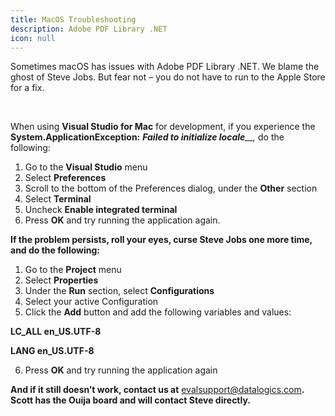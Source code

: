 ```yaml
---
title: MacOS Troubleshooting
description: Adobe PDF Library .NET
icon: null
---
```


Sometimes macOS has issues with Adobe PDF Library .NET. We blame the ghost of Steve Jobs. But fear not – you do not have to run to the Apple Store for a fix. 

 

When using **Visual Studio for Mac** for development, if you experience the **System.ApplicationException:** _**Failed to initialize locale**__,_ do the following: 

1. Go to the **Visual Studio** menu 
2. Select **Preferences** 
3. Scroll to the bottom of the Preferences dialog, under the **Other** section 
4. Select **Terminal** 
5. Uncheck **Enable integrated terminal** 
6. Press **OK** and try running the application again. 

**If the problem persists, roll your eyes, curse Steve Jobs one more time, and do the following:** 

1. Go to the **Project** menu 
2. Select **Properties** 
3. Under the **Run** section, select **Configurations** 
4. Select your active Configuration 
5. Click the **Add** button and add the following variables and values: 

**LC\_ALL en\_US.UTF-8** 

**LANG en\_US.UTF-8**

6. Press **OK** and try running the application again 

**And if it still doesn’t work, contact us at** <evalsupport@datalogics.com>**. Scott has the Ouija board and will contact Steve directly.**
